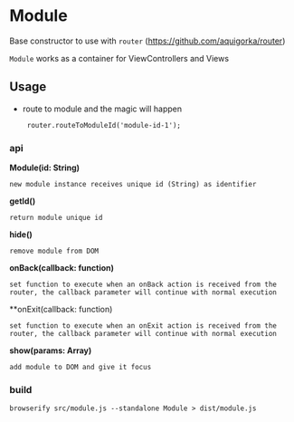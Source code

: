 # Module

Base constructor to use with `router` (https://github.com/aquigorka/router)


`Module` works as a container for ViewControllers and Views


## Usage

 - route to module and the magic will happen

	    router.routeToModuleId('module-id-1');

### api

**Module(id: String)**

    new module instance receives unique id (String) as identifier

**getId()**

    return module unique id

**hide()**

    remove module from DOM

**onBack(callback: function)**

    set function to execute when an onBack action is received from the router, the callback parameter will continue with normal execution

**onExit(callback: function)

    set function to execute when an onExit action is received from the router, the callback parameter will continue with normal execution

**show(params: Array)**

    add module to DOM and give it focus

### build

    browserify src/module.js --standalone Module > dist/module.js
